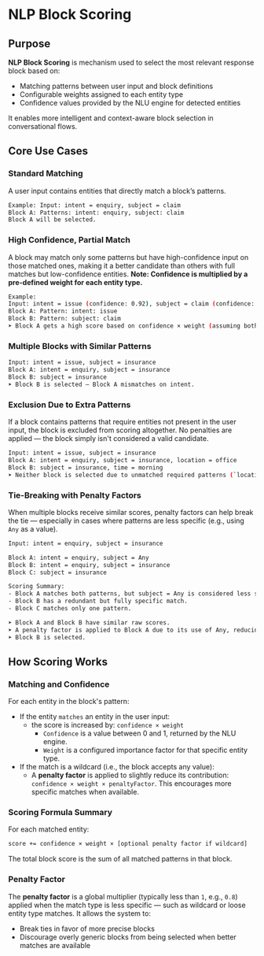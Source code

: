 # NLP Block Scoring
## Purpose 

**NLP Block Scoring** is  mechanism used to select the most relevant response block based on:

- Matching patterns between user input and block definitions
- Configurable weights assigned to each entity type
- Confidence values provided by the NLU engine for detected entities

It enables more intelligent and context-aware block selection in conversational flows.

## Core Use Cases
### Standard Matching

A user input contains entities that directly match a block’s patterns.
```bash
Example: Input: intent = enquiry, subject = claim
Block A: Patterns: intent: enquiry, subject: claim
Block A will be selected.
```

### High Confidence, Partial Match

A block may match only some patterns but have high-confidence input on those matched ones, making it a better candidate than others with full matches but low-confidence entities.
**Note: Confidence is multiplied by a pre-defined weight for each entity type.**

```bash
Example:
Input: intent = issue (confidence: 0.92), subject = claim (confidence: 0.65)
Block A: Pattern: intent: issue
Block B: Pattern: subject: claim
➤ Block A gets a high score based on confidence × weight (assuming both weights are equal to 1).
```

### Multiple Blocks with Similar Patterns

```bash
Input: intent = issue, subject = insurance
Block A: intent = enquiry, subject = insurance
Block B: subject = insurance
➤ Block B is selected — Block A mismatches on intent.
```

### Exclusion Due to Extra Patterns

If a block contains patterns that require entities not present in the user input, the block is excluded from scoring altogether. No penalties are applied — the block simply isn't considered a valid candidate.

```bash
Input: intent = issue, subject = insurance
Block A: intent = enquiry, subject = insurance, location = office
Block B: subject = insurance, time = morning
➤ Neither block is selected due to unmatched required patterns (`location`, `time`)
```

### Tie-Breaking with Penalty Factors

When multiple blocks receive similar scores, penalty factors can help break the tie — especially in cases where patterns are less specific (e.g., using `Any` as a value).

```bash
Input: intent = enquiry, subject = insurance

Block A: intent = enquiry, subject = Any
Block B: intent = enquiry, subject = insurance
Block C: subject = insurance

Scoring Summary:
- Block A matches both patterns, but subject = Any is considered less specific.
- Block B has a redundant but fully specific match.
- Block C matches only one pattern.

➤ Block A and Block B have similar raw scores.
➤ A penalty factor is applied to Block A due to its use of Any, reducing its final score.
➤ Block B is selected.
```

## How Scoring Works
### Matching and Confidence

For each entity in the block's pattern:
- If the entity `matches` an entity in the user input:
    - the score is increased by: `confidence × weight`
        - `Confidence` is a value between 0 and 1, returned by the NLU engine.
        - `Weight` is a configured importance factor for that specific entity type.
- If the match is a wildcard (i.e., the block accepts any value):
    - A **penalty factor** is applied to slightly reduce its contribution:
    ``confidence × weight × penaltyFactor``. This encourages more specific matches when available.

### Scoring Formula Summary

For each matched entity: 

```bash
score += confidence × weight × [optional penalty factor if wildcard]
```

The total block score is the sum of all matched patterns in that block.

### Penalty Factor

The **penalty factor** is a global multiplier (typically less than `1`, e.g., `0.8`) applied when the match type is less specific — such as wildcard or loose entity type matches. It allows the system to:
- Break ties in favor of more precise blocks
- Discourage overly generic blocks from being selected when better matches are available
